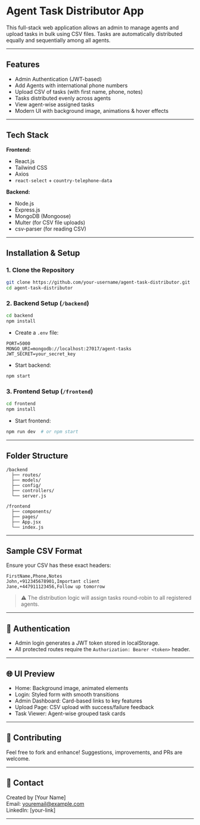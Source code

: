 #  Agent Task Distributor App

This full-stack web application allows an admin to manage agents and upload tasks in bulk using CSV files. Tasks are automatically distributed equally and sequentially among all agents.

---

##  Features

-  Admin Authentication (JWT-based)
-  Add Agents with international phone numbers
-  Upload CSV of tasks (with first name, phone, notes)
-  Tasks distributed evenly across agents
-  View agent-wise assigned tasks
-  Modern UI with background image, animations & hover effects

---

##  Tech Stack

**Frontend:**
- React.js
- Tailwind CSS
- Axios
- `react-select` + `country-telephone-data`

**Backend:**
- Node.js
- Express.js
- MongoDB (Mongoose)
- Multer (for CSV file uploads)
- csv-parser (for reading CSV)

---

##  Installation & Setup

### 1. Clone the Repository

```bash
git clone https://github.com/your-username/agent-task-distributor.git
cd agent-task-distributor
```

### 2. Backend Setup (`/backend`)

```bash
cd backend
npm install
```

- Create a `.env` file:
```env
PORT=5000
MONGO_URI=mongodb://localhost:27017/agent-tasks
JWT_SECRET=your_secret_key
```

- Start backend:
```bash
npm start
```

### 3. Frontend Setup (`/frontend`)

```bash
cd frontend
npm install
```

- Start frontend:
```bash
npm run dev  # or npm start
```

---

##  Folder Structure

```
/backend
  ├── routes/
  ├── models/
  ├── config/
  ├── controllers/
  └── server.js

/frontend
  ├── components/
  ├── pages/
  ├── App.jsx
  └── index.js
```

---

##  Sample CSV Format

Ensure your CSV has these exact headers:
```
FirstName,Phone,Notes
John,+912345678901,Important client
Jane,+447911123456,Follow up tomorrow
```

> ⚠️ The distribution logic will assign tasks round-robin to all registered agents.

---

## 🔐 Authentication

- Admin login generates a JWT token stored in localStorage.
- All protected routes require the `Authorization: Bearer <token>` header.

---

## 🌐 UI Preview

- Home: Background image, animated elements
- Login: Styled form with smooth transitions
- Admin Dashboard: Card-based links to key features
- Upload Page: CSV upload with success/failure feedback
- Task Viewer: Agent-wise grouped task cards

---

## 🤝 Contributing

Feel free to fork and enhance! Suggestions, improvements, and PRs are welcome.

---

## 📧 Contact

Created by [Your Name]  
Email: youremail@example.com  
LinkedIn: [your-link]

---